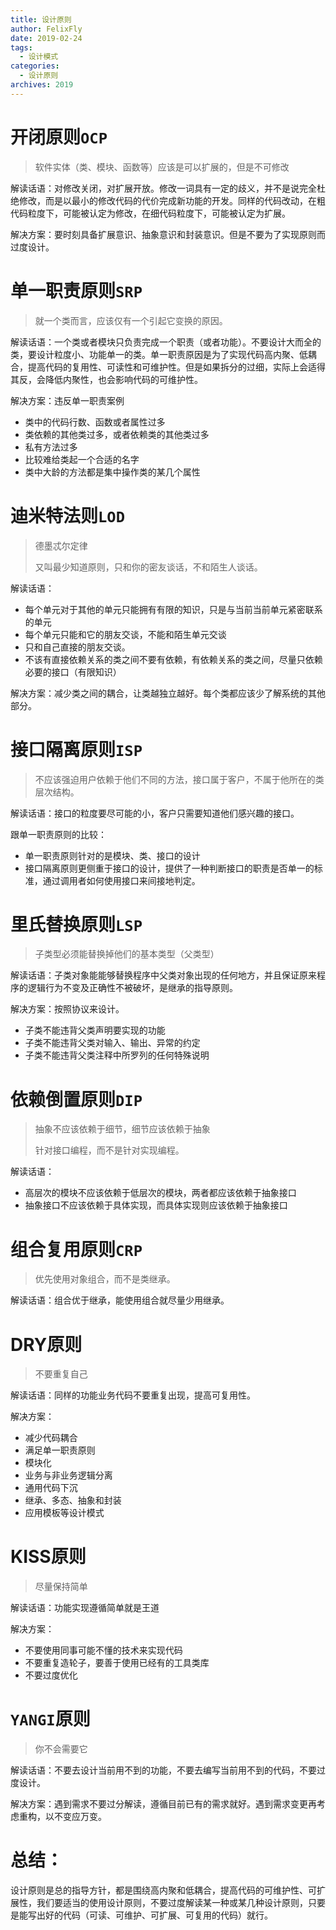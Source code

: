 ```yaml
---
title: 设计原则
author: FelixFly
date: 2019-02-24
tags:
  - 设计模式
categories: 
  - 设计原则
archives: 2019
---
```


#  开闭原则`OCP`

> 软件实体（类、模块、函数等）应该是可以扩展的，但是不可修改

解读话语：对修改关闭，对扩展开放。修改一词具有一定的歧义，并不是说完全杜绝修改，而是以最小的修改代码的代价完成新功能的开发。同样的代码改动，在粗代码粒度下，可能被认定为修改，在细代码粒度下，可能被认定为扩展。

解决方案：要时刻具备扩展意识、抽象意识和封装意识。但是不要为了实现原则而过度设计。

# 单一职责原则`SRP`

> 就一个类而言，应该仅有一个引起它变换的原因。

解读话语：一个类或者模块只负责完成一个职责（或者功能）。不要设计大而全的类，要设计粒度小、功能单一的类。单一职责原因是为了实现代码高内聚、低耦合，提高代码的复用性、可读性和可维护性。但是如果拆分的过细，实际上会适得其反，会降低内聚性，也会影响代码的可维护性。

解决方案：违反单一职责案例

* 类中的代码行数、函数或者属性过多
* 类依赖的其他类过多，或者依赖类的其他类过多
* 私有方法过多
* 比较难给类起一个合适的名字
* 类中大龄的方法都是集中操作类的某几个属性

# 迪米特法则`LOD`

> 德墨忒尔定律
>
> 又叫最少知道原则，只和你的密友谈话，不和陌生人谈话。

解读话语：

* 每个单元对于其他的单元只能拥有有限的知识，只是与当前当前单元紧密联系的单元
* 每个单元只能和它的朋友交谈，不能和陌生单元交谈
* 只和自己直接的朋友交谈。
* 不该有直接依赖关系的类之间不要有依赖，有依赖关系的类之间，尽量只依赖必要的接口（有限知识）

解决方案：减少类之间的耦合，让类越独立越好。每个类都应该少了解系统的其他部分。

# 接口隔离原则`ISP`

> 不应该强迫用户依赖于他们不同的方法，接口属于客户，不属于他所在的类层次结构。

解读话语：接口的粒度要尽可能的小，客户只需要知道他们感兴趣的接口。

跟单一职责原则的比较：

* 单一职责原则针对的是模块、类、接口的设计
* 接口隔离原则更侧重于接口的设计，提供了一种判断接口的职责是否单一的标准，通过调用者如何使用接口来间接地判定。

# 里氏替换原则`LSP`

> 子类型必须能替换掉他们的基本类型（父类型）

解读话语：子类对象能能够替换程序中父类对象出现的任何地方，并且保证原来程序的逻辑行为不变及正确性不被破坏，是继承的指导原则。

解决方案：按照协议来设计。

* 子类不能违背父类声明要实现的功能
* 子类不能违背父类对输入、输出、异常的约定
* 子类不能违背父类注释中所罗列的任何特殊说明

# 依赖倒置原则`DIP`

> 抽象不应该依赖于细节，细节应该依赖于抽象
>
> 针对接口编程，而不是针对实现编程。

解读话语：

* 高层次的模块不应该依赖于低层次的模块，两者都应该依赖于抽象接口
* 抽象接口不应该依赖于具体实现，而具体实现则应该依赖于抽象接口

# 组合复用原则`CRP`

> 优先使用对象组合，而不是类继承。

解读话语：组合优于继承，能使用组合就尽量少用继承。

# DRY原则

> 不要重复自己

解读话语：同样的功能业务代码不要重复出现，提高可复用性。

解决方案：

* 减少代码耦合
* 满足单一职责原则
* 模块化
* 业务与非业务逻辑分离
* 通用代码下沉
* 继承、多态、抽象和封装
* 应用模板等设计模式

# KISS原则

> 尽量保持简单

解读话语：功能实现遵循简单就是王道

解决方案：

* 不要使用同事可能不懂的技术来实现代码
* 不要重复造轮子，要善于使用已经有的工具类库
* 不要过度优化

# `YANGI`原则

> 你不会需要它

解读话语：不要去设计当前用不到的功能，不要去编写当前用不到的代码，不要过度设计。

解决方案：遇到需求不要过分解读，遵循目前已有的需求就好。遇到需求变更再考虑重构，以不变应万变。

# 总结：

设计原则是总的指导方针，都是围绕高内聚和低耦合，提高代码的可维护性、可扩展性，我们要适当的使用设计原则，不要过度解读某一种或某几种设计原则，只要是能写出好的代码（可读、可维护、可扩展、可复用的代码）就行。



